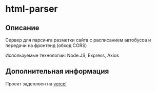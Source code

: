 # html-parser

## Описание

Сервер для парсинга разметки сайта с расписанием автобусов и передачи на фронтенд (обход CORS)

Используемые технологии: Node.JS, Express, Axios

## Дополнительная информация

Проект задеплоен на [vercel](https://html-parser-tau.vercel.app/)
